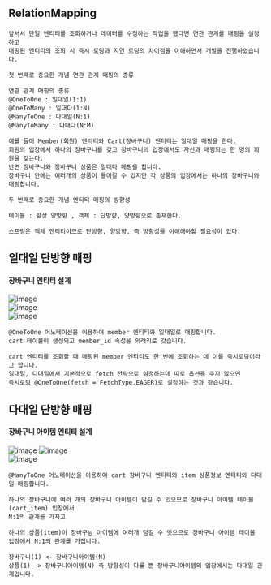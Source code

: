 ## RelationMapping
```
앞서서 단일 엔티티를 조회하거나 데이터를 수정하는 작업을 했다면 연관 관계를 매핑을 설정하고
매핑된 엔티티의 조회 시 즉시 로딩과 지연 로딩의 차이점을 이해하면서 개발을 진행하였습니다.

첫 번째로 중요한 개념 연관 관계 매핑의 종류

연관 관계 매핑의 종류
@OneToOne : 일대일(1:1)
@OneToMany : 일대다(1:N)
@ManyToOne : 다대일(N:1)
@ManyToMany : 다대다(N:M)

예를 들어 Member(회원) 엔티티와 Cart(장바구니) 엔티티는 일대일 매핑을 한다.
회원의 입장에서 하나의 장바구니를 갖고 장바구니의 입장에서도 자신과 매핑되는 한 명의 회원을 갖는다.
반면 장바구니와 장바구니 상품은 일대다 매핑을 합니다.
장바구니 안에는 여러개의 상품이 들어갈 수 있지만 각 상품의 입장에서는 하나의 장바구니와 매핑합니다.

두 번째로 중요한 개념 엔티티 매핑의 방향성

테이블 : 항상 양방향 , 객체 : 단방향, 양방향으로 존재한다.

스프링은 객체 엔티티이므로 단방향, 양방향, 즉 방향성을 이해해야할 필요성이 있다.
```
## 일대일 단방향 매핑
#### 장바구니 엔티티 설계
![image](https://github.com/mr-won/Shopping_Mall/assets/58906858/03193c54-cbef-4e3c-a723-0e3575c50175)    
![image](https://github.com/mr-won/Shopping_Mall/assets/58906858/1e973504-5c38-460b-b7c2-4ffb2abde148)     
![image](https://github.com/mr-won/Shopping_Mall/assets/58906858/ca707da3-ec3a-454a-9903-ddb2ec2ebf7e)
```
@OneToOne 어노테이션을 이용하여 member 엔티티와 일대일로 매핑합니다.
cart 테이블이 생성되고 member_id 속성을 외래키로 갖습니다.

cart 엔티티를 조회할 때 매핑된 member 엔티티도 한 번에 조회하는 데 이를 즉시로딩이라고 합니다.
일대일, 다대일에서 기본적으로 fetch 전략으로 설정하는데 따로 옵션을 주지 않으면
즉시로딩 @OneToOne(fetch = FetchType.EAGER)로 설정하는 것과 같습니다.
```
## 다대일 단방향 매핑
#### 장바구니 아이템 엔티티 설계
![image](https://github.com/mr-won/Shopping_Mall/assets/58906858/e504003b-1cb0-45b6-8ef8-e37910a92529)
![image](https://github.com/mr-won/Shopping_Mall/assets/58906858/4a6cff3b-573d-4a92-a4f8-20ba8ad43d40)     
![image](https://github.com/mr-won/Shopping_Mall/assets/58906858/ca75d2e6-341b-47ed-87cd-b5093f72847c)
```
@ManyToOne 어노테이션을 이용하여 cart 장바구니 엔티티와 item 상품정보 엔티티와 다대일 매핑합니다.

하나의 장바구니에 여러 개의 장바구니 아이템이 담길 수 있으므로 장바구니 아이템 테이블(cart_item) 입장에서
N:1의 관계를 가지고

하나의 상품(item)이 장바구님 아이템에 여러개 담길 수 잇으므로 장바구니 아이템 테이블 입장에서 N:1의 관계를 가집니다.

장바구니(1) <- 장바구니아이템(N)
상품(1) -> 장바구니아이템(N) 즉 방향성이 다를 뿐 장바구니아이템의 입장에서는 다대일 관계입니다.
```
